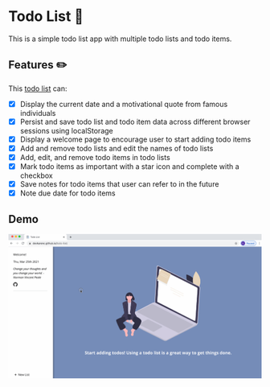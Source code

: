 # Todo List 📝

This is a simple todo list app with multiple todo lists and todo items.

## Features ✏️

This [todo list](https://devkarenc.github.io/todo-list/) can:

- [x] Display the current date and a motivational quote from famous individuals
- [x] Persist and save todo list and todo item data across different browser sessions using localStorage
- [x] Display a welcome page to encourage user to start adding todo items
- [x] Add and remove todo lists and edit the names of todo lists
- [x] Add, edit, and remove todo items in todo lists
- [x] Mark todo items as important with a star icon and complete with a checkbox
- [x] Save notes for todo items that user can refer to in the future
- [x] Note due date for todo items

## Demo

<img src="images/todo-list-demo.gif" width="800px" />
